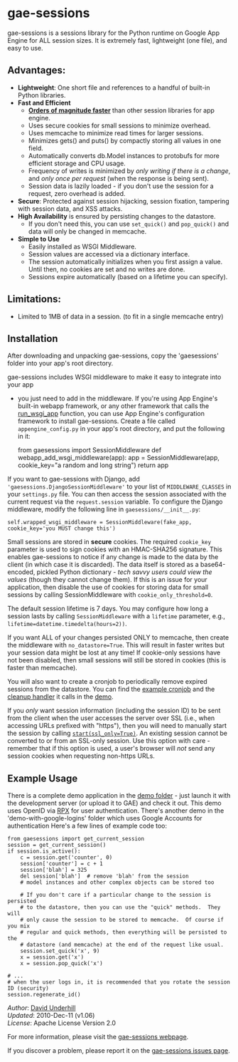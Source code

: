 gae-sessions
=

gae-sessions is a sessions library for the Python runtime on Google App Engine
for ALL session sizes.  It is extremely fast, lightweight (one file), and easy
to use.

Advantages:
-
 * __Lightweight__: One short file and references to a handful of built-in Python libraries.
 * __Fast and Efficient__
     - [__Orders of magnitude
       faster__](http://wiki.github.com/dound/gae-sessions/comparison-with-alternative-libraries)
       than other session libraries for app engine.
     - Uses secure cookies for small sessions to minimize overhead.
     - Uses memcache to minimize read times for larger sessions.
     - Minimizes gets() and puts() by compactly storing all values in one field.
     - Automatically converts db.Model instances to protobufs for more
       efficient storage and CPU usage.
     - Frequency of writes is minimized by *only writing if there is a change*,
       and *only once per request* (when the response is being sent).
     - Session data is lazily loaded - if you don't use the session for a
       request, zero overhead is added.
 * __Secure__: Protected against session hijacking, session fixation, tampering
   with session data, and XSS attacks.
 * __High Availability__ is ensured by persisting changes to the datastore.
     - If you don't need this, you can use <code>set\_quick()</code> and
       <code>pop\_quick()</code> and data will only be changed in memcache.
 * __Simple to Use__
     - Easily installed as WSGI Middleware.
     - Session values are accessed via a dictionary interface.
     - The session automatically initializes when you first assign a value.
       Until then, no cookies are set and no writes are done.
     - Sessions expire automatically (based on a lifetime you can specify).


Limitations:
-
  * Limited to 1MB of data in a session.  (to fit in a single memcache entry)


Installation
-

After downloading and unpacking gae-sessions, copy the 'gaesessions' folder into
your app's root directory.

gae-sessions includes WSGI middleware to make it easy to integrate into your app
- you just need to add in the middleware.  If you're using App Engine's built-in
webapp framework, or any other framework that calls the
[run_wsgi_app](http://code.google.com/appengine/docs/python/tools/webapp/utilmodule.html)
function, you can use App Engine's configuration framework to install
gae-sessions.  Create a file called `appengine_config.py` in your app's root
directory, and put the following in it:

    from gaesessions import SessionMiddleware
    def webapp_add_wsgi_middleware(app):
        app = SessionMiddleware(app, cookie_key="a random and long string")
        return app

If you want to gae-sessions with Django, add
<code>'gaesessions.DjangoSessionMiddleware'</code> to your list of
<code>MIDDLEWARE_CLASSES</code> in your `settings.py` file.  You can then access
the session associated with the current request via the `request.session`
variable.  To configure the Django middleware, modify the following line in
`gaesessions/__init__.py`:

    self.wrapped_wsgi_middleware = SessionMiddleware(fake_app, cookie_key='you MUST change this')

Small sessions are stored in __secure__ cookies.  The required `cookie_key`
parameter is used to sign cookies with an HMAC-SHA256 signature.  This enables
gae-sessions to notice if any change is made to the data by the client (in which
case it is discarded).  The data itself is stored as a base64-encoded, pickled
Python dictionary - *tech savvy users could view the values* (though they cannot
change them).  If this is an issue for your application, then disable the use of
cookies for storing data for small sessions by calling SessionMiddleware with
`cookie_only_threshold=0`.

The default session lifetime is 7 days.  You may configure how long a session
lasts by calling `SessionMiddleware` with a `lifetime` parameter, e.g.,
`lifetime=datetime.timedelta(hours=2))`.

If you want ALL of your changes persisted ONLY to memcache, then create the
middleware with `no_datastore=True`.  This will result in faster writes but your
session data might be lost at any time!  If cookie-only sessions have not been
disabled, then small sessions will still be stored in cookies (this is faster
than memcache).

You will also want to create a cronjob to periodically remove expired sessions
from the datastore.  You can find the [example
cronjob](http://github.com/dound/gae-sessions/tree/master/demo/cron.yaml) and
the [cleanup handler](http://github.com/dound/gae-sessions/tree/master/demo/cleanup_sessions.py)
it calls in the [demo](http://github.com/dound/gae-sessions/tree/master/demo/).

If you *only* want session information (including the session ID) to be sent
from the client when the user accesses the server over SSL (i.e., when accessing
URLs prefixed with "https"), then you will need to manually start the session by
calling [`start(ssl_only=True)`](http://dound.com/myprojects/gae-sessions/docs/html/docindex.html#gaesessions.Session.start).
An existing session cannot be converted to or from an SSL-only session.  Use
this option with care - remember that if this option is used, a user's browser
will *not* send any session cookies when requesting non-https URLs.


Example Usage
-

There is a complete demo application in the [demo
folder](http://github.com/dound/gae-sessions/tree/master/demo/) - just launch it with
the development server (or upload it to GAE) and check it out.  This demo uses
OpenID via [RPX](http://www.rpxnow.com) for user authentication.  There's
another demo in the 'demo-with-google-logins' folder which uses Google Accounts
for authentication Here's a few lines of example code too:

    from gaesessions import get_current_session
    session = get_current_session()
    if session.is_active():
        c = session.get('counter', 0)
        session['counter'] = c + 1
        session['blah'] = 325
        del session['blah']  # remove 'blah' from the session
        # model instances and other complex objects can be stored too

        # If you don't care if a particular change to the session is persisted
        # to the datastore, then you can use the "quick" methods.  They will
        # only cause the session to be stored to memcache.  Of course if you mix
        # regular and quick methods, then everything will be persisted to the
        # datastore (and memcache) at the end of the request like usual.
        session.set_quick('x', 9)
        x = session.get('x')
        x = session.pop_quick('x')

    # ...
    # when the user logs in, it is recommended that you rotate the session ID (security)
    session.regenerate_id()


_Author_: [David Underhill](http://www.dound.com)  
_Updated_: 2010-Dec-11 (v1.06)  
_License_: Apache License Version 2.0

For more information, please visit the [gae-sessions webpage](http://wiki.github.com/dound/gae-sessions/).

If you discover a problem, please report it on the
[gae-sessions issues page](http://github.com/dound/gae-sessions/issues).
